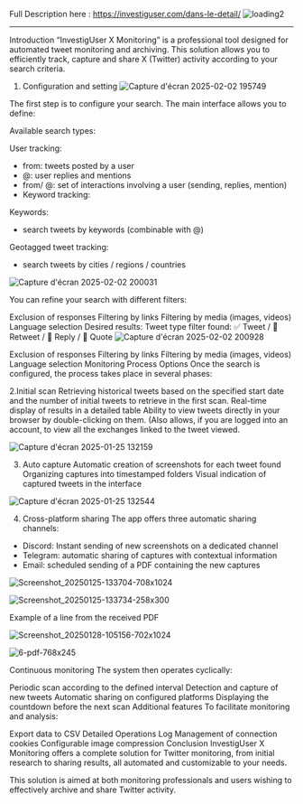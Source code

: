 Full Description here :  https://investiguser.com/dans-le-detail/
![loading2](https://github.com/user-attachments/assets/dd0c1dfe-9515-4e90-be16-cdd260989105)

------
Introduction
“InvestigUser X Monitoring” is a professional tool designed for automated tweet monitoring and archiving. This solution allows you to efficiently track, capture and share X (Twitter) activity according to your search criteria.

1. Configuration and setting
![Capture d'écran 2025-02-02 195749](https://github.com/user-attachments/assets/3d8ba2b5-c23e-406a-b435-0fc72e0c0fb2)



The first step is to configure your search. The main interface allows you to define:

Available search types:

User tracking:
* from: tweets posted by a user
* @: user replies and mentions
* from/ @: set of interactions involving a user (sending, replies, mention)
* Keyword tracking:

Keywords: 
* search tweets by keywords (combinable with @)

Geotagged tweet tracking:
* search tweets by cities / regions / countries

![Capture d'écran 2025-02-02 200031](https://github.com/user-attachments/assets/ce96ce4e-70fa-4239-8e8d-aa282a5e3d8e)


You can refine your search with different filters:

Exclusion of responses
Filtering by links
Filtering by media (images, videos)
Language selection
Desired results: Tweet type filter found:
✅ Tweet / 🔄 Retweet / 🎯 Reply / 🎯 Quote
![Capture d'écran 2025-02-02 200928](https://github.com/user-attachments/assets/7efa9a7b-d7f2-41d3-a472-9f602b204b51)



Exclusion of responses
Filtering by links
Filtering by media (images, videos)
Language selection
Monitoring Process Options
Once the search is configured, the process takes place in several phases:

2.Initial scan
Retrieving historical tweets based on the specified start date and the number of initial tweets to retrieve in the first scan.
Real-time display of results in a detailed table
Ability to view tweets directly in your browser by double-clicking on them. (Also allows, if you are logged into an account, to view all the exchanges linked to the tweet viewed.

![Capture d'écran 2025-01-25 132159](https://github.com/user-attachments/assets/57ba789e-d2dc-4277-8fd2-c0433784fc0a)


3. Auto capture
Automatic creation of screenshots for each tweet found
Organizing captures into timestamped folders
Visual indication of captured tweets in the interface

![Capture d'écran 2025-01-25 132544](https://github.com/user-attachments/assets/5aec0735-8d28-4971-a4b9-47798e7dd9b4)



4. Cross-platform sharing The app offers three automatic sharing channels:
- Discord: Instant sending of new screenshots on a dedicated channel
- Telegram: automatic sharing of captures with contextual information
- Email: scheduled sending of a PDF containing the new captures

![Screenshot_20250125-133704-708x1024](https://github.com/user-attachments/assets/f897e7de-f835-4a45-b93b-ded045576324)

![Screenshot_20250125-133734-258x300](https://github.com/user-attachments/assets/7ff80b80-7bbd-4f06-abbd-fd3c821f04bc)




Example of a line from the received PDF

![Screenshot_20250128-105156-702x1024](https://github.com/user-attachments/assets/8c312500-73e5-4e88-a832-e2125568f938)

![6-pdf-768x245](https://github.com/user-attachments/assets/9112ce51-0abd-4048-80dc-1cd57d073627)


Continuous monitoring
The system then operates cyclically:

Periodic scan according to the defined interval
Detection and capture of new tweets
Automatic sharing on configured platforms
Displaying the countdown before the next scan
Additional features
To facilitate monitoring and analysis:

Export data to CSV
Detailed Operations Log
Management of connection cookies
Configurable image compression
Conclusion
InvestigUser X Monitoring offers a complete solution for Twitter monitoring, from initial research to sharing results, all automated and customizable to your needs.

This solution is aimed at both monitoring professionals and users wishing to effectively archive and share Twitter activity.
